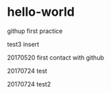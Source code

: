 # hello-world
githup first practice

test3 insert

20170520 first contact with github

20170724 test

20170724 test2
